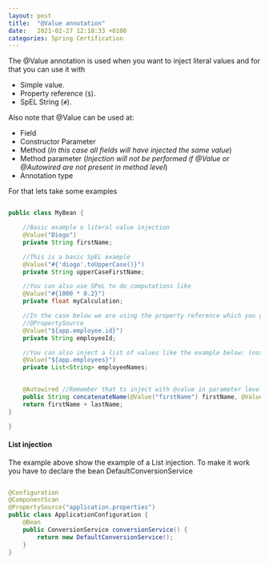 ```yaml
---
layout: post
title:  "@Value annotation"
date:   2021-02-27 12:18:33 +0100
categories: Spring Certification
---
```


The @Value annotation is used when you want to inject literal values and for that you can use it with

* Simple value.
* Property reference (`$`).
* SpEL String (`#`).


Also note that @Value can be used at:

* Field 
* Constructor Parameter
* Method (_In this case all fields will have injected the same value_)
* Method parameter (_Injection will not be performed if @Value or @Autowired are not present in method level_)
* Annotation type


For that lets take some examples


```java

public class MyBean {  

    //Basic example o literal value injection
    @Value("Diogo")
    private String firstName;

    //This is a basic SpEL example
    @Value("#{'diogo'.toUpperCase()}")    
    private String upperCaseFirstName;

    //You can also use SPeL to do computations like
    @Value("#{1000 * 0.2}")
    private float myCalculation;

    //In the case below we are using the property reference which you get from the property file defined in the 
    //@PropertySource
    @Value("${app.employee.id}")
    private String employeeId;

    //You can also inject a list of values like the example below: (note that you must declare a bean to make list injection works)
    @Value("${app.employees}")
    private List<String> employeeNames;
    

    @Autowired //Remember that to inject with @value in parameter level you need the @autowired 
    public String concatenateName(@Value("firstName") firstName, @Value("lastName") String lastName) {
    return firstName + lastName;
}

}

```


#### List injection

The example above show the example of a List injection. To make it work you have to declare the bean DefaultConversionService


```java

@Configuration
@ComponentScan
@PropertySource("application.properties")
public class ApplicationConfiguration {
    @Bean
    public ConversionService conversionService() {
        return new DefaultConversionService();
    }
}


```